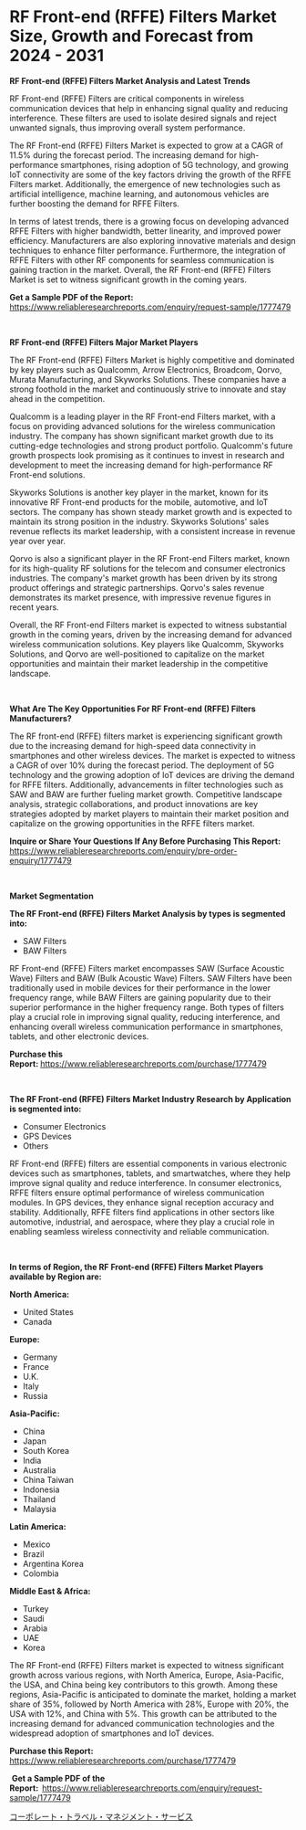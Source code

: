 <p><h1>RF Front-end (RFFE) Filters Market Size, Growth and Forecast from 2024 - 2031</h1></p><p><strong>RF Front-end (RFFE) Filters Market Analysis and Latest Trends</strong></p>
<p><p>RF Front-end (RFFE) Filters are critical components in wireless communication devices that help in enhancing signal quality and reducing interference. These filters are used to isolate desired signals and reject unwanted signals, thus improving overall system performance.</p><p>The RF Front-end (RFFE) Filters Market is expected to grow at a CAGR of 11.5% during the forecast period. The increasing demand for high-performance smartphones, rising adoption of 5G technology, and growing IoT connectivity are some of the key factors driving the growth of the RFFE Filters market. Additionally, the emergence of new technologies such as artificial intelligence, machine learning, and autonomous vehicles are further boosting the demand for RFFE Filters.</p><p>In terms of latest trends, there is a growing focus on developing advanced RFFE Filters with higher bandwidth, better linearity, and improved power efficiency. Manufacturers are also exploring innovative materials and design techniques to enhance filter performance. Furthermore, the integration of RFFE Filters with other RF components for seamless communication is gaining traction in the market. Overall, the RF Front-end (RFFE) Filters Market is set to witness significant growth in the coming years.</p></p>
<p><strong>Get a Sample PDF of the Report:&nbsp;</strong> <a href="https://www.reliableresearchreports.com/enquiry/request-sample/1777479">https://www.reliableresearchreports.com/enquiry/request-sample/1777479</a></p>
<p>&nbsp;</p>
<p><strong>RF Front-end (RFFE) Filters Major Market Players</strong></p>
<p><p>The RF Front-end (RFFE) Filters Market is highly competitive and dominated by key players such as Qualcomm, Arrow Electronics, Broadcom, Qorvo, Murata Manufacturing, and Skyworks Solutions. These companies have a strong foothold in the market and continuously strive to innovate and stay ahead in the competition.</p><p>Qualcomm is a leading player in the RF Front-end Filters market, with a focus on providing advanced solutions for the wireless communication industry. The company has shown significant market growth due to its cutting-edge technologies and strong product portfolio. Qualcomm's future growth prospects look promising as it continues to invest in research and development to meet the increasing demand for high-performance RF Front-end solutions.</p><p>Skyworks Solutions is another key player in the market, known for its innovative RF Front-end products for the mobile, automotive, and IoT sectors. The company has shown steady market growth and is expected to maintain its strong position in the industry. Skyworks Solutions' sales revenue reflects its market leadership, with a consistent increase in revenue year over year.</p><p>Qorvo is also a significant player in the RF Front-end Filters market, known for its high-quality RF solutions for the telecom and consumer electronics industries. The company's market growth has been driven by its strong product offerings and strategic partnerships. Qorvo's sales revenue demonstrates its market presence, with impressive revenue figures in recent years.</p><p>Overall, the RF Front-end Filters market is expected to witness substantial growth in the coming years, driven by the increasing demand for advanced wireless communication solutions. Key players like Qualcomm, Skyworks Solutions, and Qorvo are well-positioned to capitalize on the market opportunities and maintain their market leadership in the competitive landscape.</p></p>
<p>&nbsp;</p>
<p><strong>What Are The Key Opportunities For RF Front-end (RFFE) Filters Manufacturers?</strong></p>
<p><p>The RF front-end (RFFE) filters market is experiencing significant growth due to the increasing demand for high-speed data connectivity in smartphones and other wireless devices. The market is expected to witness a CAGR of over 10% during the forecast period. The deployment of 5G technology and the growing adoption of IoT devices are driving the demand for RFFE filters. Additionally, advancements in filter technologies such as SAW and BAW are further fueling market growth. Competitive landscape analysis, strategic collaborations, and product innovations are key strategies adopted by market players to maintain their market position and capitalize on the growing opportunities in the RFFE filters market.</p></p>
<p><strong>Inquire or Share Your Questions If Any Before Purchasing This Report:</strong> <a href="https://www.reliableresearchreports.com/enquiry/pre-order-enquiry/1777479">https://www.reliableresearchreports.com/enquiry/pre-order-enquiry/1777479</a></p>
<p>&nbsp;</p>
<p><strong>Market Segmentation</strong></p>
<p><strong>The RF Front-end (RFFE) Filters Market Analysis by types is segmented into:</strong></p>
<p><ul><li>SAW Filters</li><li>BAW Filters</li></ul></p>
<p><p>RF Front-end (RFFE) Filters market encompasses SAW (Surface Acoustic Wave) Filters and BAW (Bulk Acoustic Wave) Filters. SAW Filters have been traditionally used in mobile devices for their performance in the lower frequency range, while BAW Filters are gaining popularity due to their superior performance in the higher frequency range. Both types of filters play a crucial role in improving signal quality, reducing interference, and enhancing overall wireless communication performance in smartphones, tablets, and other electronic devices.</p></p>
<p><strong>Purchase this Report:&nbsp;</strong><a href="https://www.reliableresearchreports.com/purchase/1777479">https://www.reliableresearchreports.com/purchase/1777479</a></p>
<p>&nbsp;</p>
<p><strong>The RF Front-end (RFFE) Filters Market Industry Research by Application is segmented into:</strong></p>
<p><ul><li>Consumer Electronics</li><li>GPS Devices</li><li>Others</li></ul></p>
<p><p>RF Front-end (RFFE) filters are essential components in various electronic devices such as smartphones, tablets, and smartwatches, where they help improve signal quality and reduce interference. In consumer electronics, RFFE filters ensure optimal performance of wireless communication modules. In GPS devices, they enhance signal reception accuracy and stability. Additionally, RFFE filters find applications in other sectors like automotive, industrial, and aerospace, where they play a crucial role in enabling seamless wireless connectivity and reliable communication.</p></p>
<p>&nbsp;</p>
<p><strong>In terms of Region, the RF Front-end (RFFE) Filters Market Players available by Region are:</strong></p>
<p>
    <p> <strong> North America: </strong>
        <ul>
            <li>United States</li>
            <li>Canada</li>
        </ul>
        </p> 
    <p> <strong> Europe: </strong>
        <ul>
            <li>Germany</li>
            <li>France</li>
            <li>U.K.</li>
            <li>Italy</li>
            <li>Russia</li>
        </ul>
        </p> 
    <p> <strong> Asia-Pacific: </strong>
        <ul>
            <li>China</li>
            <li>Japan</li>
            <li>South Korea</li>
            <li>India</li>
            <li>Australia</li>
            <li>China Taiwan</li>
            <li>Indonesia</li>
            <li>Thailand</li>
            <li>Malaysia</li>
        </ul>
        </p> 
    <p> <strong> Latin America: </strong>
        <ul>
            <li>Mexico</li>
            <li>Brazil</li>
            <li>Argentina Korea</li>
            <li>Colombia</li>
        </ul>
        </p> 
    <p> <strong> Middle East & Africa: </strong>
        <ul>
            <li>Turkey</li>
            <li>Saudi</li>
            <li>Arabia</li>
            <li>UAE</li>
            <li>Korea</li>
        </ul>
    </p>
    </p>
<p><p>The RF Front-end (RFFE) Filters market is expected to witness significant growth across various regions, with North America, Europe, Asia-Pacific, the USA, and China being key contributors to this growth. Among these regions, Asia-Pacific is anticipated to dominate the market, holding a market share of 35%, followed by North America with 28%, Europe with 20%, the USA with 12%, and China with 5%. This growth can be attributed to the increasing demand for advanced communication technologies and the widespread adoption of smartphones and IoT devices.</p></p>
<p><strong>Purchase this Report: </strong><a href="https://www.reliableresearchreports.com/purchase/1777479">https://www.reliableresearchreports.com/purchase/1777479</a></p>
<p>&nbsp;<strong>Get a Sample PDF of the Report:&nbsp;&nbsp;</strong><a href="https://www.reliableresearchreports.com/enquiry/request-sample/1777479">https://www.reliableresearchreports.com/enquiry/request-sample/1777479</a></p>
<p><strong></strong></p>
<p><p><a href="https://medium.com/@matteills7854/%E4%BC%81%E6%A5%AD%E6%97%85%E8%A1%8C%E7%AE%A1%E7%90%86%E3%82%B5%E3%83%BC%E3%83%93%E3%82%B9%E5%B8%82%E5%A0%B4%E3%81%AE%E5%88%86%E6%9E%90-%E3%82%B0%E3%83%AD%E3%83%BC%E3%83%90%E3%83%AB%E7%94%A3%E6%A5%AD%E3%81%AE%E8%A6%8B%E9%80%9A%E3%81%97%E3%81%A8%E4%BA%88%E6%B8%AC-2024%E5%B9%B4%E3%81%8B%E3%82%892031%E5%B9%B4-061e6031a4ea">コーポレート・トラベル・マネジメント・サービス</a></p></p>